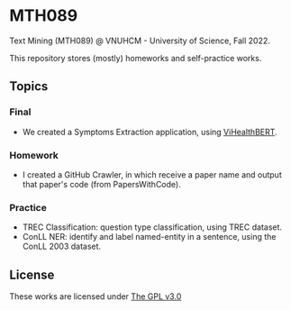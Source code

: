 # MTH089
Text Mining (MTH089) @ VNUHCM - University of Science, Fall 2022.

This repository stores (mostly) homeworks and self-practice works.

## Topics

### Final
- We created a Symptoms Extraction application, using [ViHealthBERT](https://github.com/trhgquan/DemoVnHealthBERT).

### Homework
- I created a GitHub Crawler, in which receive a paper name and output that paper's code (from PapersWithCode).

### Practice
- TREC Classification: question type classification, using TREC dataset.
- ConLL NER: identify and label named-entity in a sentence, using the ConLL 2003 dataset.

## License
These works are licensed under [The GPL v3.0](LICENSE)